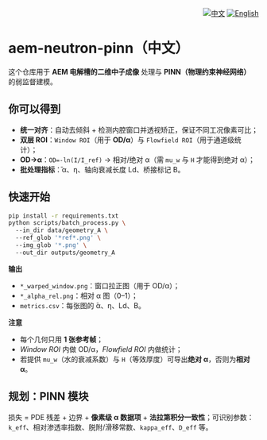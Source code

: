 <p align="right">
  <a href="README.zh-CN.md"><img alt="中文" src="https://img.shields.io/badge/%E8%AF%AD%E8%A8%80-%E4%B8%AD%E6%96%87-red"></a>
  <a href="README.md"><img alt="English" src="https://img.shields.io/badge/lang-English-blue"></a>
</p>

# aem-neutron-pinn（中文）

这个仓库用于 **AEM 电解槽的二维中子成像** 处理与 **PINN（物理约束神经网络）** 的弱监督建模。

## 你可以得到
- **统一对齐**：自动去倾斜 + 检测内腔窗口并透视矫正，保证不同工况像素可比；
- **双层 ROI**：`Window ROI`（用于 **OD/α**）与 `Flowfield ROI`（用于通道级统计）；
- **OD→α**：`OD=-ln(I/I_ref)` → 相对/绝对 α（需 `mu_w` 与 `H` 才能得到绝对 α）；
- **批处理指标**：̄α、η、轴向衰减长度 Ld、桥接标记 B。

## 快速开始
```bash
pip install -r requirements.txt
python scripts/batch_process.py \ 
  --in_dir data/geometry_A \ 
  --ref_glob '*ref*.png' \ 
  --img_glob '*.png' \ 
  --out_dir outputs/geometry_A
```

**输出**
- `*_warped_window.png`：窗口拉正图（用于 OD/α）；
- `*_alpha_rel.png`：相对 α 图（0–1）；
- `metrics.csv`：每张图的 ̄α、η、Ld、B。

**注意**
- 每个几何只用 **1 张参考帧**；
- *Window ROI* 内做 OD/α，*Flowfield ROI* 内做统计；
- 若提供 `mu_w`（水的衰减系数）与 `H`（等效厚度）可导出**绝对 α**，否则为**相对 α**。

## 规划：PINN 模块
损失 = PDE 残差 + 边界 + **像素级 α 数据项** + **法拉第积分一致性**；可识别参数：`k_eff`、相对渗透率指数、脱附/滑移常数、`kappa_eff`、`D_eff` 等。

